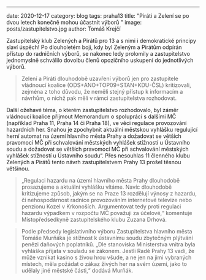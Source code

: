 ---
date:         2020-12-17
category: blog
tags:         praha13
title:        "Piráti a Zelení se po dvou letech konečně mohou účastnit výborů "
image:        posts/zastupitelstvo.jpg
author:       Tomáš Krejčí

Zastupitelský klub Zelených a Pirátů pro 13 a s nimi i demokratické principy slaví úspěch! Po dlouholetém boji, kdy byl Zeleným a Pirátům odpírán přístup do radničních výborů, se nakonec ledy prolomily a zastupitelstvo jednomyslně schválilo dovolbu členů opozičního uskupení do jednotlivých výborů. 

> Zelení a Piráti dlouhodobě uzavření výborů jen pro zastupitele vládnoucí koalice (ODS+ANO+TOP09+STAN+KDU-ČSL) kritizovali, zejména z toho důvodu, že neměli stejný přístup k informacím a návrhům, o nichž pak měli v rámci zastupitelstva rozhodovat.

Další ožehavé téma, o kterém zastupitelstvo rozhodovalo, byl záměr vládnoucí koalice přijmout Memorandum o spolupráci s dalšími MČ (například Praha 11, Praha 14 či Praha 18), ve věci regulace provozování hazardních her. Snahou je zpochybnit aktuální městskou vyhlášku regulující herní automat na území hlavního města Prahy a dožadovat se větších pravomocí MČ při schvalování městských vyhlášek stížností u Ústavního soudu a dožadovat se větších pravomocí MČ při schvalování městských vyhlášek stížností u Ústavního soudu“. Přes nesouhlas 11 členného klubu Zelených a Pirátů tento návrh zastupitelstvem Prahy 13  prošel těsnou většinou.

> „Regulaci hazardu na území hlavního města Prahy dlouhodobě prosazujeme a aktuální vyhlášku vítáme. Navíc dlouhodobě kritizujeme způsob, jakým se na Praze 13 rozdělují výnosy z hazardu, či nehospodárnost radnice provozováním internetové televize nebo penzionu Kozel v Krkonoších. Argumentovat tedy proti regulaci hazardu výpadkem v rozpočtu MČ považuji za účelové,“  komentuje Místopředsedkyně zastupitelského klubu Zuzana Drhová.

> Podle předsedy legislativního výboru Zastupitelstva hlavního města Tomáše Murňáka je stížnost k ústavnímu soudu zbytečným plýtvání penězi daňových poplatníků. „Dle stanoviska Ministerstva vnitra byla vyhláška přijata v souladu se zákonem. Jestli Radě Prahy 13 vadí, že může vznikat kasino s živou hrou všude, a ne jen na jimi vybraných místech, měla požádat o zákaz živých her na svém území, jako to udělaly jiné městské části,“ dodává Murňák.
